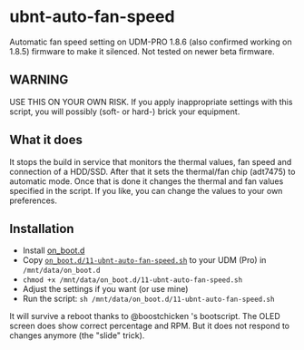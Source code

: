 # ubnt-auto-fan-speed
Automatic fan speed setting on UDM-PRO 1.8.6 (also confirmed working on 1.8.5) firmware to make it silenced. Not tested on newer beta firmware.



## WARNING
USE THIS ON YOUR OWN RISK.
If you apply inappropriate settings with this script, you will possibly (soft- or hard-) brick your equipment.



## What it does
It stops the build in service that monitors the thermal values, fan speed and connection of a HDD/SSD. After that it sets the thermal/fan chip (adt7475) to automatic mode. Once that is done it changes the thermal and fan values specified in the script. If you like, you can change the values to your own preferences.



## Installation
* Install [on_boot.d](https://github.com/boostchicken/udm-utilities)
* Copy [`on_boot.d/11-ubnt-auto-fan-speed.sh`](https://github.com/renedis/ubnt-auto-fan-speed/raw/main/on_boot.d/11-ubnt-auto-fan-speed.sh) to your UDM (Pro) in `/mnt/data/on_boot.d`
* `chmod +x /mnt/data/on_boot.d/11-ubnt-auto-fan-speed.sh`
* Adjust the settings if you want (or use mine)
* Run the script: `sh /mnt/data/on_boot.d/11-ubnt-auto-fan-speed.sh`

It will survive a reboot thanks to @boostchicken 's bootscript. The OLED screen does show correct percentage and RPM. But it does not respond to changes anymore (the "slide" trick).
